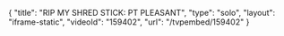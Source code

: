 {
    "title": "RIP MY SHRED STICK: PT PLEASANT",
    "type": "solo",
    "layout": "iframe-static",
    "videoId": "159402",
    "url": "\/tvpembed\/159402"
}